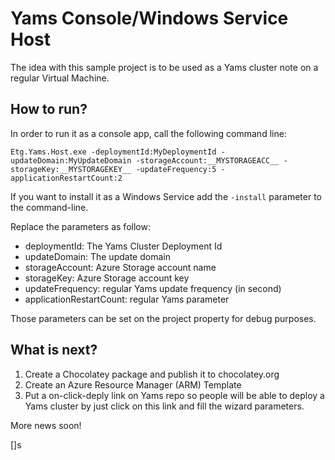# Yams Console/Windows Service Host #

The idea with this sample project is to be used as a Yams cluster note on a regular Virtual Machine.

## How to run? ##

In order to run it as a console app, call the following command line:

```
Etg.Yams.Host.exe -deploymentId:MyDeploymentId -updateDomain:MyUpdateDomain -storageAccount:__MYSTORAGEACC__ -storageKey:__MYSTORAGEKEY__ -updateFrequency:5 -applicationRestartCount:2
```

If you want to install it as a Windows Service add the `-install` parameter to the command-line.

Replace the parameters as follow:

- deploymentId: The Yams Cluster Deployment Id
- updateDomain: The update domain
- storageAccount: Azure Storage account name
- storageKey: Azure Storage account key
- updateFrequency: regular Yams update frequency (in second)
- applicationRestartCount: regular Yams parameter

Those parameters can be set on the project property for debug purposes.

## What is next? ##

1. Create a Chocolatey package and publish it to chocolatey.org
2. Create an Azure Resource Manager (ARM) Template
3. Put a on-click-deply link on Yams repo so people will be able to deploy a Yams cluster by just click on this link and fill the wizard parameters.


More news soon!

[]s 